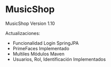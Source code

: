 # MusicShop
MusicShop Version 1.10

Actualizaciones:
- Funcionalidad Login SpringJPA
- PrimeFaces Implementado
- Multiles Módulos Maven
- Usuarios, Rol, Identificación Implementados
